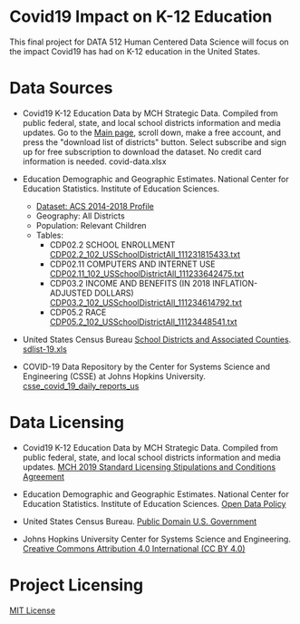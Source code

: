 # Covid19 Impact on K-12 Education
This final project for DATA 512 Human Centered Data Science will focus on the impact Covid19 has had on K-12 education in the United States. 

# Data Sources
- Covid19 K-12 Education Data by MCH Strategic Data. Compiled from public federal, state, and local school districts information and media updates. Go to the [Main page](https://www.mchdata.com/covid19/schoolclosings), scroll down, make a free account, and press the "download list of districts" button. Select subscribe and sign up for free subscription to download the dataset. No credit card information is needed. covid-data.xlsx 

- Education Demographic and Geographic Estimates. National Center for Education Statistics. Institute of Education Sciences.   
    - [Dataset: ACS 2014-2018 Profile](https://nces.ed.gov/programs/edge/TableViewer/acsProfile/2018)
    - Geography: All Districts 
    - Population: Relevant Children
    - Tables:        
        - CDP02.2 SCHOOL ENROLLMENT [CDP02.2_102_USSchoolDistrictAll_111231815433.txt](https://github.com/NalaniKai/data-512-final/blob/main/Data/CDP02.2_102_USSchoolDistrictAll_111231815433.txt)
        - CDP02.11 COMPUTERS AND INTERNET USE [CDP02.11_102_USSchoolDistrictAll_111233642475.txt](https://github.com/NalaniKai/data-512-final/blob/main/Data/CDP02.11_102_USSchoolDistrictAll_111233642475.txt)
        - CDP03.2 INCOME AND BENEFITS (IN 2018 INFLATION-ADJUSTED DOLLARS) [CDP03.2_102_USSchoolDistrictAll_111234614792.txt](https://github.com/NalaniKai/data-512-final/blob/main/Data/CDP03.2_102_USSchoolDistrictAll_111234614792.txt)
        - CDP05.2 RACE [CDP05.2_102_USSchoolDistrictAll_11123448541.txt](https://github.com/NalaniKai/data-512-final/blob/main/Data/CDP05.2_102_USSchoolDistrictAll_11123448541.txt)


- United States Census Bureau [School Districts and Associated Counties](https://www.census.gov/programs-surveys/saipe/guidance-geographies/districts-counties.html). [sdlist-19.xls](__link___)

- COVID-19 Data Repository by the Center for Systems Science and Engineering (CSSE) at Johns Hopkins University. [csse_covid_19_daily_reports_us](https://github.com/CSSEGISandData/COVID-19/tree/master/csse_covid_19_data/csse_covid_19_daily_reports_us)

  
# Data Licensing
- Covid19 K-12 Education Data by MCH Strategic Data. Compiled from public federal, state, and local school districts information and media updates. [MCH 2019 Standard Licensing Stipulations and Conditions Agreement](https://www.mchdata.com/about/terms-conditions)
  
- Education Demographic and Geographic Estimates. National Center for Education Statistics. Institute of Education Sciences. [Open Data Policy](https://digital.gov/open-data-policy-m-13-13/)    

- United States Census Bureau. [Public Domain U.S. Government](https://www.usa.gov/government-works)

- Johns Hopkins University Center for Systems Science and Engineering. [Creative Commons Attribution 4.0 International (CC BY 4.0)](https://creativecommons.org/licenses/by/4.0/deed.ast)

# Project Licensing
[MIT License](https://github.com/NalaniKai/data-512-final/blob/main/LICENSE)
